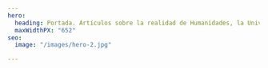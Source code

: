 ```yaml
---
hero:
  heading: Portada. Artículos sobre la realidad de Humanidades, la Universidad de la República y nuestra coyuntura actual.
  maxWidthPX: "652"
seo:
  image: "/images/hero-2.jpg"

---
```

